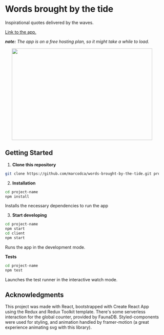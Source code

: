 # Words brought by the tide

Inspirational quotes delivered by the waves.

[Link to the app.](http://words-brought-by-the-tide.herokuapp.com/)

_**note:** The app is on a free hosting plan, so it might take a while to load._

<p align="center">
<img width="460" height="300" src="https://i.ibb.co/bJQ2fF8/screely.png">
</p>

## Getting Started

1. **Clone this repository**

```sh
git clone https://github.com/marcodca/words-brought-by-the-tide.git project-name
```

2. **Installation**

```sh
cd project-name
npm install
```

Installs the necessary dependencies to run the app

3. **Start developing**

```sh
cd project-name
npm start
cd client
npm start
```

Runs the app in the development mode.

**Tests**

```sh
cd project-name
npm test
```

Launches the test runner in the interactive watch mode.

## Acknowledgments

This project was made with React, bootstrapped with Create React App using the Redux and Redux Toolkit template. There's some serverless interaction for the global counter, provided by FaunaDB. Styled-components were used for styling, and animation handled by framer-motion (a great experience animating svg with this library).     
